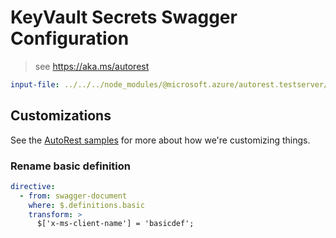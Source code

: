 # KeyVault Secrets Swagger Configuration

> see https://aka.ms/autorest

```yaml
input-file: ../../../node_modules/@microsoft.azure/autorest.testserver/swagger/body-complex.json
```

## Customizations

See the [AutoRest samples](https://github.com/Azure/autorest/tree/master/Samples/3b-custom-transformations)
for more about how we're customizing things.

### Rename basic definition

```yaml
directive:
  - from: swagger-document
    where: $.definitions.basic
    transform: >
      $['x-ms-client-name'] = 'basicdef';
```
